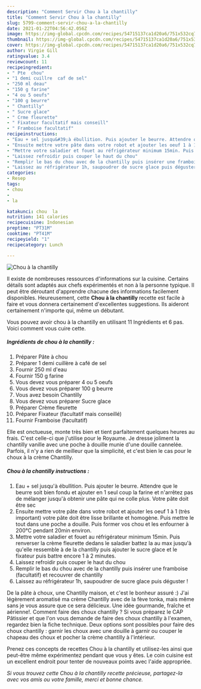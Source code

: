 ```yaml
---
description: "Comment Servir Chou à la chantilly"
title: "Comment Servir Chou à la chantilly"
slug: 5799-comment-servir-chou-a-la-chantilly
date: 2021-01-22T04:56:42.056Z
image: https://img-global.cpcdn.com/recipes/54715137ca1d20a6/751x532cq70/chou-a-la-chantilly-photo-principale-de-la-recette.jpg
thumbnail: https://img-global.cpcdn.com/recipes/54715137ca1d20a6/751x532cq70/chou-a-la-chantilly-photo-principale-de-la-recette.jpg
cover: https://img-global.cpcdn.com/recipes/54715137ca1d20a6/751x532cq70/chou-a-la-chantilly-photo-principale-de-la-recette.jpg
author: Virgie Gill
ratingvalue: 3.4
reviewcount: 11
recipeingredient:
- " Pte  chou"
- "1 demi cuillre  caf de sel"
- "250 ml deau"
- "150 g farine"
- "4 ou 5 oeufs"
- "100 g beurre"
- " Chantilly"
- " Sucre glace"
- " Crme fleurette"
- " Fixateur facultatif mais conseill"
- " Framboise facultatif"
recipeinstructions:
- "Eau + sel jusqu&#39;à ébullition. Puis ajouter le beurre. Attendre que le beurre soit bien fondu et ajouter en 1 seul coup la farine et n&#39;arrêtez pas de mélanger jusqu&#39;à obtenir une pâte qui ne colle plus. Votre pâte doit être sec"
- "Ensuite mettre votre pâte dans votre robot et ajouter les oeuf 1 à 1 (très important) votre pâte doit être lisse brillante et homogène. Puis mettre le tout dans une poche a douille. Puis former vos chou et les enfourner à 200℃ pendant 20min environ."
- "Mettre votre saladier et fouet au réfrigérateur minimum 15min. Puis renverser la crème fleurette dedans le saladier battez la au max jusqu&#39;à qu&#39;elle ressemble à de la chantilly puis ajouter le sucre glace et le fixateur puis battre encore 1 à 2 minutes."
- "Laissez refroidir puis couper le haut du chou"
- "Remplir le bas du chou avec de la chantilly puis insérer une framboise (facultatif) et recouvrer de chantilly"
- "Laissez au réfrigérateur 1h, saupoudrer de sucre glace puis déguster !"
categories:
- Resep
tags:
- chou
- 
- la

katakunci: chou  la 
nutrition: 141 calories
recipecuisine: Indonesian
preptime: "PT31M"
cooktime: "PT41M"
recipeyield: "1"
recipecategory: Lunch

---
```



![Chou à la chantilly](https://img-global.cpcdn.com/recipes/54715137ca1d20a6/751x532cq70/chou-a-la-chantilly-photo-principale-de-la-recette.jpg)

Il existe de nombreuses ressources d'informations sur la cuisine. Certains détails sont adaptés aux chefs expérimentés et non à la personne typique. Il peut être déroutant d'apprendre chacune des informations facilement disponibles. Heureusement, cette <strong> Chou à la chantilly </strong> recette est facile à faire et vous donnera certainement d'excellentes suggestions. Ils aideront certainement n'importe qui, même un débutant.

<!--inarticleads1-->

Vous pouvez avoir chou à la chantilly en utilisant 11 Ingrédients et 6 pas. Voici comment vous cuire cette.

##### Ingrédients de chou à la chantilly :

1. Préparer  Pâte à chou
1. Préparer 1 demi cuillère à café de sel
1. Fournir 250 ml d&#39;eau
1. Fournir 150 g farine
1. Vous devez vous préparer 4 ou 5 oeufs
1. Vous devez vous préparer 100 g beurre
1. Vous avez besoin  Chantilly
1. Vous devez vous préparer  Sucre glace
1. Préparer  Crème fleurette
1. Préparer  Fixateur (facultatif mais conseillé)
1. Fournir  Framboise (facultatif)


Elle est onctueuse, monte très bien et tient parfaitement quelques heures au frais. C&#39;est celle-ci que j&#39;utilise pour le Royaume. Je dresse joliment la chantilly vanille avec une poche à douille munie d&#39;une douille cannelée. Parfois, il n&#39;y a rien de meilleur que la simplicité, et c&#39;est bien le cas pour le choux à la crème Chantilly. 

<!--inarticleads2-->

##### Chou à la chantilly instructions :

1. Eau + sel jusqu&#39;à ébullition. Puis ajouter le beurre. Attendre que le beurre soit bien fondu et ajouter en 1 seul coup la farine et n&#39;arrêtez pas de mélanger jusqu&#39;à obtenir une pâte qui ne colle plus. Votre pâte doit être sec
1. Ensuite mettre votre pâte dans votre robot et ajouter les oeuf 1 à 1 (très important) votre pâte doit être lisse brillante et homogène. Puis mettre le tout dans une poche a douille. Puis former vos chou et les enfourner à 200℃ pendant 20min environ.
1. Mettre votre saladier et fouet au réfrigérateur minimum 15min. Puis renverser la crème fleurette dedans le saladier battez la au max jusqu&#39;à qu&#39;elle ressemble à de la chantilly puis ajouter le sucre glace et le fixateur puis battre encore 1 à 2 minutes.
1. Laissez refroidir puis couper le haut du chou
1. Remplir le bas du chou avec de la chantilly puis insérer une framboise (facultatif) et recouvrer de chantilly
1. Laissez au réfrigérateur 1h, saupoudrer de sucre glace puis déguster !


De la pâte à choux, une Chantilly maison, et c&#39;est le bonheur assuré :) J&#39;ai légèrement aromatisé ma crème Chantilly avec de la fève tonka, mais même sans je vous assure que ce sera délicieux. Une idée gourmande, fraîche et aérienne!. Comment faire des choux chantilly ? Si vous préparez le CAP Pâtissier et que l&#39;on vous demande de faire des choux chantilly à l&#39;examen, regardez bien la fiche technique. Deux options sont possibles pour faire des choux chantilly : garnir les choux avec une douille à garnir ou couper le chapeau des choux et pocher la crème chantilly à l&#39;intérieur. 

<!--inarticleads1-->

<p>
Prenez ces concepts de recettes Chou à la chantilly et utilisez-les ainsi que peut-être même expérimentez pendant que vous y êtes. Le coin cuisine est un excellent endroit pour tenter de nouveaux points avec l'aide appropriée.
</p>

<p>
<i>Si vous trouvez cette Chou à la chantilly recette précieuse, partagez-la avec vos amis ou votre famille, merci et bonne chance.</i>
</p>
